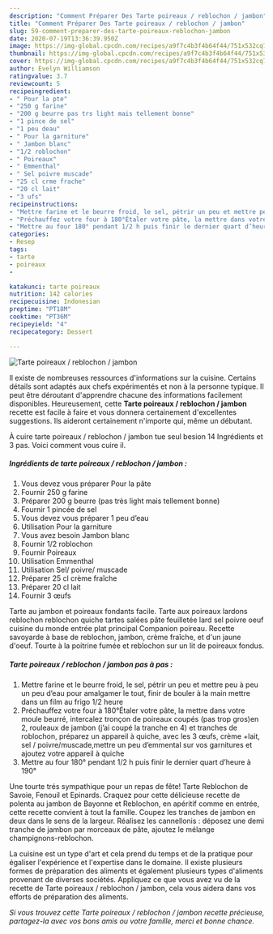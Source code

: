 ```yaml
---
description: "Comment Préparer Des Tarte poireaux / reblochon / jambon"
title: "Comment Préparer Des Tarte poireaux / reblochon / jambon"
slug: 59-comment-preparer-des-tarte-poireaux-reblochon-jambon
date: 2020-07-19T13:36:39.950Z
image: https://img-global.cpcdn.com/recipes/a9f7c4b3f4b64f44/751x532cq70/tarte-poireaux-reblochon-jambon-photo-principale-de-la-recette.jpg
thumbnail: https://img-global.cpcdn.com/recipes/a9f7c4b3f4b64f44/751x532cq70/tarte-poireaux-reblochon-jambon-photo-principale-de-la-recette.jpg
cover: https://img-global.cpcdn.com/recipes/a9f7c4b3f4b64f44/751x532cq70/tarte-poireaux-reblochon-jambon-photo-principale-de-la-recette.jpg
author: Evelyn Williamson
ratingvalue: 3.7
reviewcount: 5
recipeingredient:
- " Pour la pte"
- "250 g farine"
- "200 g beurre pas trs light mais tellement bonne"
- "1 pince de sel"
- "1 peu deau"
- " Pour la garniture"
- " Jambon blanc"
- "1/2 roblochon"
- " Poireaux"
- " Emmenthal"
- " Sel poivre muscade"
- "25 cl crme frache"
- "20 cl lait"
- "3 ufs"
recipeinstructions:
- "Mettre farine et le beurre froid, le sel, pétrir un peu et mettre peu à peu un peu d’eau pour amalgamer le tout, finir de bouler à la main mettre dans un film au frigo 1/2 heure"
- "Préchauffez votre four à 180°Étaler votre pâte, la mettre dans votre moule beurré, intercalez tronçon de poireaux coupés (pas trop gros)en 2, rouleaux de jambon (j’ai coupé la tranche en 4) et tranches de roblochon, préparez un appareil à quiche, avec les 3 œufs, crème +lait, sel / poivre/muscade,mettre un peu d’emmental sur vos garnitures et ajoutez votre appareil à quiche"
- "Mettre au four 180° pendant 1/2 h puis finir le dernier quart d’heure à 190°"
categories:
- Resep
tags:
- tarte
- poireaux
- 

katakunci: tarte poireaux  
nutrition: 142 calories
recipecuisine: Indonesian
preptime: "PT18M"
cooktime: "PT36M"
recipeyield: "4"
recipecategory: Dessert

---
```



![Tarte poireaux / reblochon / jambon](https://img-global.cpcdn.com/recipes/a9f7c4b3f4b64f44/751x532cq70/tarte-poireaux-reblochon-jambon-photo-principale-de-la-recette.jpg)

Il existe de nombreuses ressources d'informations sur la cuisine. Certains détails sont adaptés aux chefs expérimentés et non à la personne typique. Il peut être déroutant d'apprendre chacune des informations facilement disponibles. Heureusement, cette <strong> Tarte poireaux / reblochon / jambon </strong> recette est facile à faire et vous donnera certainement d'excellentes suggestions. Ils aideront certainement n'importe qui, même un débutant.

<!--inarticleads1-->

À cuire tarte poireaux / reblochon / jambon tue seul besion 14 Ingrédients et 3 pas. Voici comment vous cuire il.

##### Ingrédients de tarte poireaux / reblochon / jambon :

1. Vous devez vous préparer  Pour la pâte
1. Fournir 250 g farine
1. Préparer 200 g beurre (pas très light mais tellement bonne)
1. Fournir 1 pincée de sel
1. Vous devez vous préparer 1 peu d’eau
1. Utilisation  Pour la garniture
1. Vous avez besoin  Jambon blanc
1. Fournir 1/2 roblochon
1. Fournir  Poireaux
1. Utilisation  Emmenthal
1. Utilisation  Sel/ poivre/ muscade
1. Préparer 25 cl crème fraîche
1. Préparer 20 cl lait
1. Fournir 3 œufs


Tarte au jambon et poireaux fondants facile. Tarte aux poireaux lardons reblochon reblochon quiche tartes salées pâte feuilletée lard sel poivre oeuf cuisine du monde entrée plat principal Companion poireau. Recette savoyarde à base de reblochon, jambon, crème fraîche, et d&#39;un jaune d&#39;oeuf. Tourte à la poitrine fumée et reblochon sur un lit de poireaux fondus. 

<!--inarticleads2-->

##### Tarte poireaux / reblochon / jambon pas à pas :

1. Mettre farine et le beurre froid, le sel, pétrir un peu et mettre peu à peu un peu d’eau pour amalgamer le tout, finir de bouler à la main mettre dans un film au frigo 1/2 heure
1. Préchauffez votre four à 180°Étaler votre pâte, la mettre dans votre moule beurré, intercalez tronçon de poireaux coupés (pas trop gros)en 2, rouleaux de jambon (j’ai coupé la tranche en 4) et tranches de roblochon, préparez un appareil à quiche, avec les 3 œufs, crème +lait, sel / poivre/muscade,mettre un peu d’emmental sur vos garnitures et ajoutez votre appareil à quiche
1. Mettre au four 180° pendant 1/2 h puis finir le dernier quart d’heure à 190°


Une tourte trés sympathique pour un repas de fête! Tarte Reblochon de Savoie, Fenouil et Epinards. Craquez pour cette délicieuse recette de polenta au jambon de Bayonne et Reblochon, en apéritif comme en entrée, cette recette convient à tout la famille. Coupez les tranches de jambon en deux dans le sens de la largeur. Réalisez les cannellonis : déposez une demi tranche de jambon par morceaux de pâte, ajoutez le mélange champignons-reblochon. 

<!--inarticleads1-->

<p>
La cuisine est un type d'art et cela prend du temps et de la pratique pour égaliser l'expérience et l'expertise dans le domaine. Il existe plusieurs formes de préparation des aliments et également plusieurs types d'aliments provenant de diverses sociétés. Appliquez ce que vous avez vu de la recette de Tarte poireaux / reblochon / jambon, cela vous aidera dans vos efforts de préparation des aliments.
</p>

<p>
<i>Si vous trouvez cette Tarte poireaux / reblochon / jambon recette précieuse, partagez-la avec vos bons amis ou votre famille, merci et bonne chance.</i>
</p>
